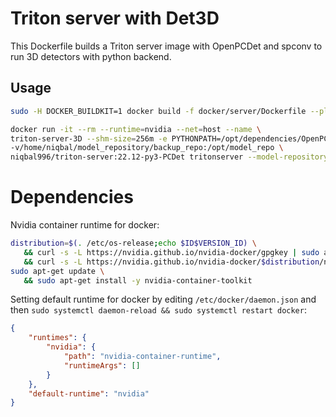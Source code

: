 # Triton server with Det3D

This Dockerfile builds a Triton server image with OpenPCDet and spconv to run 3D detectors with python backend.

## Usage

```bash
sudo -H DOCKER_BUILDKIT=1 docker build -f docker/server/Dockerfile --platform linux/amd64 -t niqbal996/triton-server:22.12-py3-PCDet .

docker run -it --rm --runtime=nvidia --net=host --name \
triton-server-3D --shm-size=256m -e PYTHONPATH=/opt/dependencies/OpenPCDet \
-v/home/niqbal/model_repository/backup_repo:/opt/model_repo \
niqbal996/triton-server:22.12-py3-PCDet tritonserver --model-repository=/opt/model_repo
```

# Dependencies 

 Nvidia container runtime for docker:
 ```bash
 distribution=$(. /etc/os-release;echo $ID$VERSION_ID) \
    && curl -s -L https://nvidia.github.io/nvidia-docker/gpgkey | sudo apt-key add - \
    && curl -s -L https://nvidia.github.io/nvidia-docker/$distribution/nvidia-docker.list | sudo tee /etc/apt/sources.list.d/nvidia-container-toolkit.list
 sudo apt-get update \
    && sudo apt-get install -y nvidia-container-toolkit
```

Setting default runtime for docker by editing ``/etc/docker/daemon.json`` and then ``sudo systemctl daemon-reload && sudo systemctl restart docker``:

```json
{
    "runtimes": {
        "nvidia": {
            "path": "nvidia-container-runtime",
            "runtimeArgs": []
        }
    },
    "default-runtime": "nvidia"
}
```